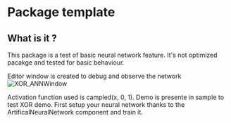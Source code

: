 # Package template

## What is it ?
This package is a test of basic neural network feature. 
It's not optimized pacakge and tested for basic behaviour. 

Editor window is created to debug and observe the network
![XOR_ANNWindow](https://user-images.githubusercontent.com/55276408/158841386-a11595a3-f52d-447e-a8c5-70fd7fdc2ab1.png)

Activation function used is campled(x, 0, 1).
Demo is presente in sample to test XOR demo. First setup your neural network thanks to the ArtificalNeuralNetwork component and train it.
